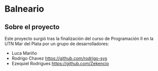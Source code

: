 # Balneario

## Sobre el proyecto

Este proyecto surgió tras la finalización del curso de Programación II en la UTN Mar del Plata por un grupo de desarrolladores:
- Luca Mariño
- Rodrigo Chavez     https://github.com/rodrigo-sys
- Ezequiel Rodrigues https://github.com/Zekencio
